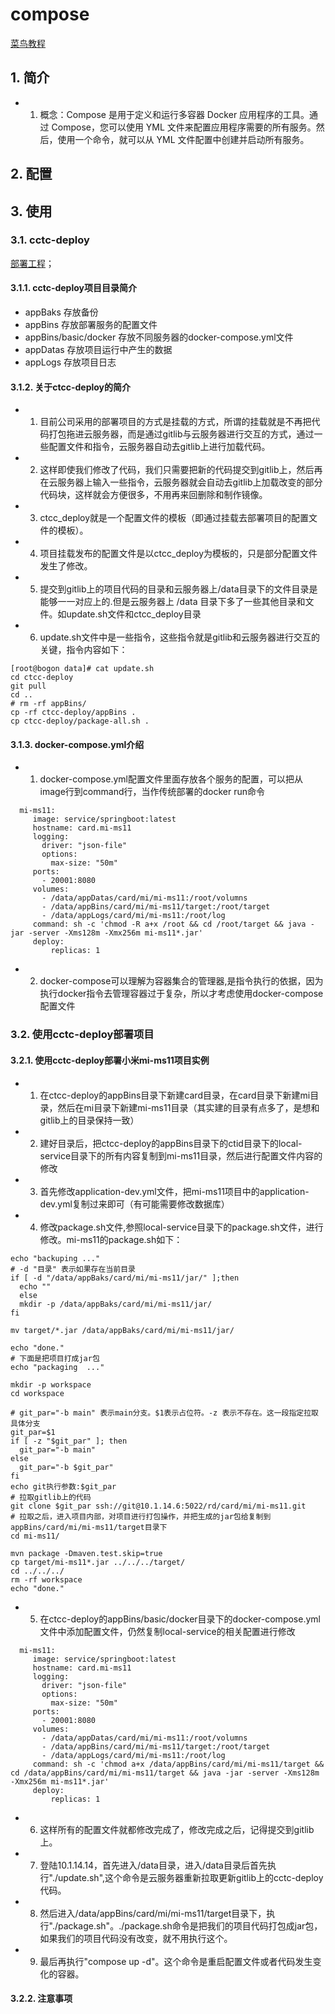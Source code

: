 # compose

[菜鸟教程](https://www.runoob.com/docker/docker-compose.html)

## 1. 简介

- 1. 概念：Compose 是用于定义和运行多容器 Docker 应用程序的工具。通过 Compose，您可以使用 YML 文件来配置应用程序需要的所有服务。然后，使用一个命令，就可以从 YML 文件配置中创建并启动所有服务。

## 2. 配置

## 3. 使用

### 3.1. cctc-deploy

[部署工程](http://10.1.14.6:5080/rd/deploy)；

#### 3.1.1. cctc-deploy项目目录简介

- appBaks 存放备份
- appBins 存放部署服务的配置文件
- appBins/basic/docker 存放不同服务器的docker-compose.yml文件
- appDatas 存放项目运行中产生的数据
- appLogs 存放项目日志

#### 3.1.2. 关于ctcc-deploy的简介

- 1. 目前公司采用的部署项目的方式是挂载的方式，所谓的挂载就是不再把代码打包拖进云服务器，而是通过gitlib与云服务器进行交互的方式，通过一些配置文件和指令，云服务器自动去gitlib上进行加载代码。
- 2. 这样即使我们修改了代码，我们只需要把新的代码提交到gitlib上，然后再在云服务器上输入一些指令，云服务器就会自动去gitlib上加载改变的部分代码块，这样就会方便很多，不用再来回删除和制作镜像。
- 3. ctcc_deploy就是一个配置文件的模板（即通过挂载去部署项目的配置文件的模板）。
- 4. 项目挂载发布的配置文件是以ctcc_deploy为模板的，只是部分配置文件发生了修改。
- 5. 提交到gitlib上的项目代码的目录和云服务器上/data目录下的文件目录是能够一一对应上的.但是云服务器上 /data 目录下多了一些其他目录和文件。如update.sh文件和ctcc_deploy目录
- 6. update.sh文件中是一些指令，这些指令就是gitlib和云服务器进行交互的关键，指令内容如下：

``` shell
[root@bogon data]# cat update.sh
cd ctcc-deploy
git pull
cd ..
# rm -rf appBins/
cp -rf ctcc-deploy/appBins .
cp ctcc-deploy/package-all.sh .
```

#### 3.1.3. docker-compose.yml介绍

- 1. docker-compose.yml配置文件里面存放各个服务的配置，可以把从image行到command行，当作传统部署的docker run命令

```shell
  mi-ms11:
     image: service/springboot:latest
     hostname: card.mi-ms11
     logging:
       driver: "json-file"
       options:
         max-size: "50m"
     ports:
       - 20001:8080
     volumes:
       - /data/appDatas/card/mi/mi-ms11:/root/volumns
       - /data/appBins/card/mi/mi-ms11/target:/root/target
       - /data/appLogs/card/mi/mi-ms11:/root/log
     command: sh -c 'chmod -R a+x /root && cd /root/target && java -jar -server -Xms128m -Xmx256m mi-ms11*.jar'
     deploy:
         replicas: 1
```

- 2. docker-compose可以理解为容器集合的管理器,是指令执行的依据，因为执行docker指令去管理容器过于复杂，所以才考虑使用docker-compose配置文件

### 3.2. 使用cctc-deploy部署项目

#### 3.2.1. 使用cctc-deploy部署小米mi-ms11项目实例

- 1. 在ctcc-deploy的appBins目录下新建card目录，在card目录下新建mi目录，然后在mi目录下新建mi-ms11目录（其实建的目录有点多了，是想和gitlib上的目录保持一致）
- 2. 建好目录后，把ctcc-deploy的appBins目录下的ctid目录下的local-service目录下的所有内容复制到mi-ms11目录，然后进行配置文件内容的修改
- 3. 首先修改application-dev.yml文件，把mi-ms11项目中的application-dev.yml复制过来即可（有可能需要修改数据库）
- 4. 修改package.sh文件,参照local-service目录下的package.sh文件，进行修改。mi-ms11的package.sh如下：
  
```shell
echo "backuping ..."
# -d "目录" 表示如果存在当前目录
if [ -d "/data/appBaks/card/mi/mi-ms11/jar/" ];then
  echo ""
  else
  mkdir -p /data/appBaks/card/mi/mi-ms11/jar/
fi

mv target/*.jar /data/appBaks/card/mi/mi-ms11/jar/

echo "done."
# 下面是把项目打成jar包
echo "packaging  ..."

mkdir -p workspace
cd workspace

# git_par="-b main" 表示main分支。$1表示占位符。-z 表示不存在。这一段指定拉取具体分支
git_par=$1
if [ -z "$git_par" ]; then
  git_par="-b main"
else
  git_par="-b $git_par"
fi
echo git执行参数:$git_par
# 拉取gitlib上的代码
git clone $git_par ssh://git@10.1.14.6:5022/rd/card/mi/mi-ms11.git
# 拉取之后，进入项目内部，对项目进行打包操作，并把生成的jar包给复制到 appBins/card/mi/mi-ms11/target目录下
cd mi-ms11/

mvn package -Dmaven.test.skip=true
cp target/mi-ms11*.jar ../../../target/
cd ../../../
rm -rf workspace
echo "done."
```

- 5. 在ctcc-deploy的appBins/basic/docker目录下的docker-compose.yml文件中添加配置文件，仍然复制local-service的相关配置进行修改

```shell
  mi-ms11:
     image: service/springboot:latest
     hostname: card.mi-ms11
     logging:
       driver: "json-file"
       options:
         max-size: "50m"
     ports:
       - 20001:8080
     volumes:
       - /data/appDatas/card/mi/mi-ms11:/root/volumns
       - /data/appBins/card/mi/mi-ms11/target:/root/target
       - /data/appLogs/card/mi/mi-ms11:/root/log
     command: sh -c 'chmod a+x /data/appBins/card/mi/mi-ms11/target && cd /data/appBins/card/mi/mi-ms11/target && java -jar -server -Xms128m -Xmx256m mi-ms11*.jar'
     deploy:
         replicas: 1
```

- 6. 这样所有的配置文件就都修改完成了，修改完成之后，记得提交到gitlib上。
- 7. 登陆10.1.14.14，首先进入/data目录，进入/data目录后首先执行"./update.sh",这个命令是云服务器重新拉取更新gitlib上的cctc-deploy代码。
- 8. 然后进入/data/appBins/card/mi/mi-ms11/target目录下，执行"./package.sh"。./package.sh命令是把我们的项目代码打包成jar包，如果我们的项目代码没有改变，就不用执行这个。
- 9. 最后再执行"compose up -d"。这个命令是重启配置文件或者代码发生变化的容器。

#### 3.2.2. 注意事项


